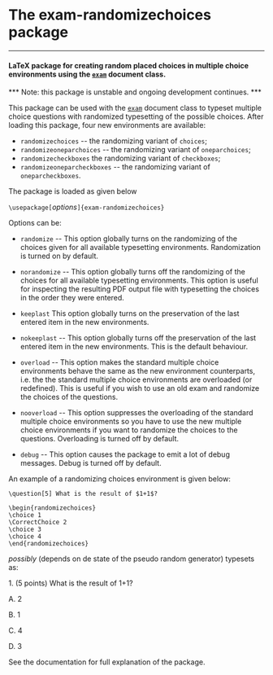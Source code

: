 # The exam-randomizechoices package #
----------

#### LaTeX package for creating random placed choices in multiple choice environments using the [``exam``](https://ctan.org/pkg/exam) document class. ####

*** Note: this package is unstable and ongoing development continues. ***

This package can be used with the [``exam``](https://ctan.org/pkg/exam) document class to typeset multiple choice questions with randomized typesetting of the possible choices. After loading this package, four new environments are available:

* ``randomizechoices`` -- the randomizing variant of ``choices``;
* ``randomizeoneparchoices`` -- the randomizing variant of ``oneparchoices``;
* ``randomizecheckboxes`` the randomizing variant of ``checkboxes``;
* ``randomizeoneparcheckboxes`` -- the randomizing variant of ``oneparcheckboxes``.

The package is loaded as given below

``\usepackage[``*options*``]{exam-randomizechoices}``
    
Options can be:

* ``randomize`` -- This option globally turns on the randomizing of the choices given for all available typesetting environments. Randomization is turned on by default.


* ``norandomize`` -- This option globally turns off the randomizing of the choices for all available typesetting environments. This option is useful for inspecting the resulting PDF output file with typesetting the choices in the order they were entered.

* ``keeplast`` This option globally turns on the preservation of the last entered item in the new environments.

* ``nokeeplast`` -- This option globally turns off the preservation of the last entered item in the new environments. This is the default behaviour.

* ``overload`` -- This option makes the standard multiple choice environments behave the same as the new environment counterparts, i.e. the the standard multiple choice environments are overloaded (or redefined). This is useful if you wish to use an old exam and randomize the choices of the questions.

* ``nooverload`` -- This option suppresses the overloading of the standard multiple choice environments so you have to use the new multiple choice environments if you want to randomize the choices to the questions. Overloading is turned off by default.

* ``debug`` -- This option causes the package to emit a lot of debug messages. Debug is turned off by default.

An example of a randomizing choices environment is given below:


    \question[5] What is the result of $1+1$?

    \begin{randomizechoices}
    \choice 1
    \CorrectChoice 2
    \choice 3
    \choice 4
    \end{randomizechoices}

*possibly* (depends on de state of the pseudo random generator) typesets as:

1\. (5 points) What is the result of 1+1?

   A. 2
   
   B. 1
   
   C. 4
 
   D. 3
   
See the documentation for full explanation of the package.
